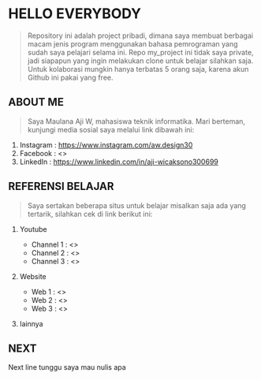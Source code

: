 # HELLO EVERYBODY

> Repository ini adalah project pribadi, dimana saya membuat berbagai macam jenis program menggunakan bahasa pemrograman yang sudah saya pelajari selama ini. Repo my_project ini tidak saya private, jadi siapapun yang ingin melakukan clone untuk belajar silahkan saja. Untuk kolaborasi mungkin hanya terbatas 5 orang saja, karena akun Github ini pakai yang free.

## ABOUT ME

> Saya Maulana Aji W, mahasiswa teknik informatika. Mari berteman, kunjungi media sosial saya melalui link dibawah ini:

1. Instagram : <https://www.instagram.com/aw.design30>
2. Facebook : <>
3. LinkedIn : <https://www.linkedin.com/in/aji-wicaksono300699>

## REFERENSI BELAJAR

> Saya sertakan beberapa situs untuk belajar misalkan saja ada yang tertarik, silahkan cek di link berikut ini:

1. Youtube
   * Channel 1 : <>
   * Channel 2 : <>
   * Channel 3 : <>

2. Website
   * Web 1 : <>
   * Web 2 : <>
   * Web 3 : <>

3. lainnya

## NEXT

Next line tunggu saya mau nulis apa
